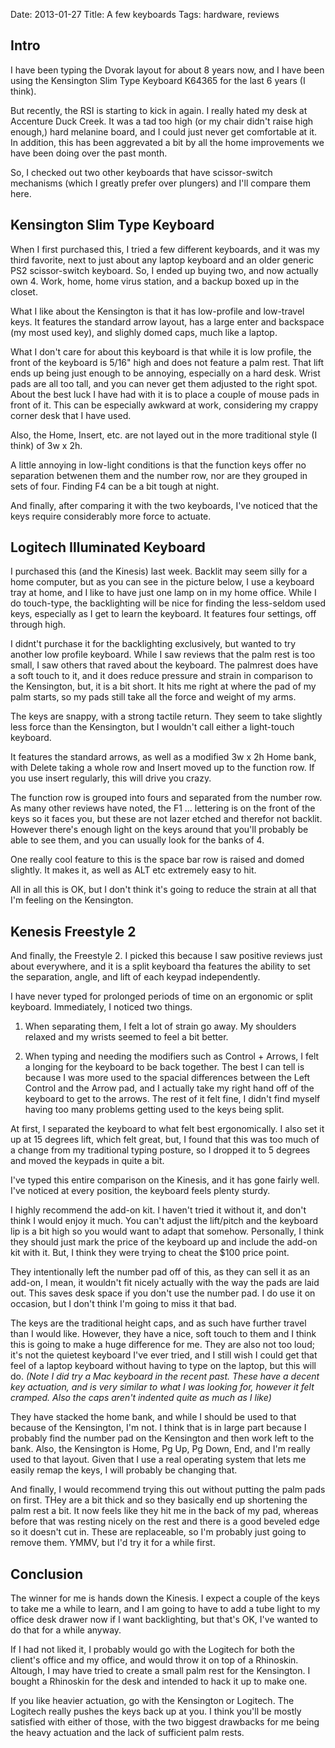 Date: 2013-01-27
Title: A few keyboards
Tags: hardware, reviews

## Intro ##

I have been typing the Dvorak layout for about 8 years now, and I have been using the Kensington Slim Type Keyboard K64365 for the last 6 years (I think).

But recently, the RSI is starting to kick in again. I really hated my desk at Accenture Duck Creek. It was a tad too high (or my chair didn't raise high enough,) hard melanine board, and I could just never get comfortable at it. In addition, this has been aggrevated a bit by all the home improvements we have been doing over the past month.

So, I checked out two other keyboards that have scissor-switch mechanisms (which I greatly prefer over plungers) and I'll compare them here.

## Kensington Slim Type Keyboard ##

When I first purchased this, I tried a few different keyboards, and it was my third favorite, next to just about any laptop keyboard and an older generic PS2 scissor-switch keyboard. So, I ended up buying two, and now actually own 4. Work, home, home virus station, and a backup boxed up in the closet.

What I like about the Kensington is that it has low-profile and low-travel keys. It features the standard arrow layout, has a large enter and backspace (my most used key), and slighly domed caps, much like a laptop.

What I don't care for about this keyboard is that while it is low profile, the front of the keyboard is 5/16" high and does not feature a palm rest. That lift ends up being just enough to be annoying, especially on a hard desk. Wrist pads are all too tall, and you can never get them adjusted to the right spot. About the best luck I have had with it is to place a couple of mouse pads in front of it. This can be especially awkward at work, considering my crappy corner desk that I have used.

Also, the Home, Insert, etc. are not layed out in the more traditional style (I think) of 3w x 2h.

A little annoying in low-light conditions is that the function keys offer no separation betwenen them and the number row, nor are they grouped in sets of four. Finding F4 can be a bit tough at night.

And finally, after comparing it with the two keyboards, I've noticed that the keys require considerably more force to actuate.

## Logitech Illuminated Keyboard ##

I purchased this (and the Kinesis) last week. Backlit may seem silly for a home computer, but as you can see in the picture below, I use a keyboard tray at home, and I like to have just one lamp on in my home office. While I do touch-type, the backlighting will be nice for finding the less-seldom used keys, especially as I get to learn the keyboard. It features four settings, off through high.

I didnt't purchase it for the backlighting exclusively, but wanted to try another low profile keyboard. While I saw reviews that the palm rest is too small, I saw others that raved about the keyboard. The palmrest does have a soft touch to it, and it does reduce pressure and strain in comparison to the Kensington, but, it is a bit short. It hits me right at where the pad of my palm starts, so my pads still take all the force and weight of my arms.

The keys are snappy, with a strong tactile return. They seem to take slightly less force than the Kensington, but I wouldn't call either a light-touch keyboard.

It features the standard arrows, as well as a modified 3w x 2h Home bank, with Delete taking a whole row and Insert moved up to the function row. If you use insert regularly, this will drive you crazy.

The function row is grouped into fours and separated from the number row. As many other reviews have noted, the F1 ... lettering is on the front of the keys so it faces you, but these are not lazer etched and therefor not backlit. However there's enough light on the keys around that you'll probably be able to see them, and you can usually look for the banks of 4.

One really cool feature to this is the space bar row is raised and domed slightly. It makes it, as well as ALT etc extremely easy to hit.

All in all this is OK, but I don't think it's going to reduce the strain at all that I'm feeling on the Kensington.

## Kenesis Freestyle 2 ##

And finally, the Freestyle 2. I picked this because I saw positive reviews just about everywhere, and it is a split keyboard tha features the ability to set the separation, angle, and lift of each keypad independently.

I have never typed for prolonged periods of time on an ergonomic or split keyboard. Immediately, I noticed two things.

1. When separating them, I felt a lot of strain go away. My shoulders relaxed and my wrists seemed to feel a bit better.

2. When typing and needing the modifiers such as Control + Arrows, I felt a longing for the keyboard to be back together. The best I can tell is because I was more used to the spacial differences between the Left Control and the Arrow pad, and I actually take my right hand off of the keyboard to get to the arrows. The rest of it felt fine, I didn't find myself having too many problems getting used to the keys being split. 

At first, I separated the keyboard to what felt best ergonomically. I also set it up at 15 degrees lift, which felt great, but, I found that this was too much of a change from my traditional typing posture, so I dropped it to 5 degrees and moved the keypads in quite a bit.

I've typed this entire comparison on the Kinesis, and it has gone fairly well. I've noticed at every position, the keyboard feels plenty sturdy.

I highly recommend the add-on kit. I haven't tried it without it, and don't think I would enjoy it much. You can't adjust the lift/pitch and the keyboard lip is a bit high so you would want to adapt that somehow. Personally, I think they should just mark the price of the keyboard up and include the add-on kit with it. But, I think they were trying to cheat the $100 price point.

They intentionally left the number pad off of this, as they can sell it as an add-on, I mean, it wouldn't fit nicely actually with the way the pads are laid out. This saves desk space if you don't use the number pad. I do use it on occasion, but I don't think I'm going to miss it that bad.

The keys are the traditional height caps, and as such have further travel than I would like. However, they have a nice, soft touch to them and I think this is going to make a huge difference for me. They are also not too loud; it's not the quietest keyboard I've ever tried, and I still wish I could get that feel of a laptop keyboard without having to type on the laptop, but this will do. *(Note I did try a Mac keyboard in the recent past. These have a decent key actuation, and is very similar to what I was looking for, however it felt cramped. Also the caps aren't indented quite as much as I like)*

They have stacked the home bank, and while I should be used to that because of the Kensington, I'm not. I think that is in large part because I probably find the number pad on the Kensington and then work left to the bank. Also, the Kensington is Home, Pg Up, Pg Down, End, and I'm really used to that layout. Given that I use a real operating system that lets me easily remap the keys, I will probably be changing that.

And finally, I would recommend trying this out without putting the palm pads on first. THey are a bit thick and so they basically end up shortening the palm rest a bit. It now feels like they hit me in the back of my pad, whereas before that was resting nicely on the rest and there is a good beveled edge so it doesn't cut in. These are replaceable, so I'm probably just going to remove them. YMMV, but I'd try it for a while first.

## Conclusion ##

The winner for me is hands down the Kinesis. I expect a couple of the keys to take me a while to learn, and I am going to have to add a tube light to my office desk drawer now if I want backlighting, but that's OK, I've wanted to do that for a while anyway.

If I had not liked it, I probably would go with the Logitech for both the client's office and my office, and would throw it on top of a Rhinoskin. Altough, I may have tried to create a small palm rest for the Kensington. I bought a Rhinoskin for the desk and intended to hack it up to make one.

If you like heavier actuation, go with the Kensington or Logitech. The Logitech really pushes the keys back up at you. I think you'll be mostly satisfied with either of those, with the two biggest drawbacks for me being the heavy actuation and the lack of sufficient palm rests.

